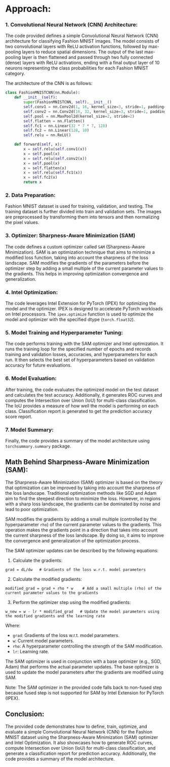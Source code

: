 # Approach:

### 1. Convolutional Neural Network (CNN) Architecture:
The code provided defines a simple Convolutional Neural Network (CNN) architecture for classifying Fashion MNIST images. 
The model consists of two convolutional layers with ReLU activation functions, followed by max-pooling layers to reduce spatial dimensions. 
The output of the last max-pooling layer is then flattened and passed through two fully connected (dense) layers with ReLU activations, ending with a final 
output layer of 10 neurons representing the class probabilities for each Fashion MNIST category.

The architecture of the CNN is as follows:

```python
class FashionMNISTCNN(nn.Module):
    def __init__(self):
        super(FashionMNISTCNN, self).__init__()
        self.conv1 = nn.Conv2d(1, 16, kernel_size=3, stride=1, padding=1)
        self.conv2 = nn.Conv2d(16, 32, kernel_size=3, stride=1, padding=1)
        self.pool = nn.MaxPool2d(kernel_size=2, stride=2)
        self.flatten = nn.Flatten()
        self.fc1 = nn.Linear(32 * 7 * 7, 128)
        self.fc2 = nn.Linear(128, 10)
        self.relu = nn.ReLU()

    def forward(self, x):
        x = self.relu(self.conv1(x))
        x = self.pool(x)
        x = self.relu(self.conv2(x))
        x = self.pool(x)
        x = self.flatten(x)
        x = self.relu(self.fc1(x))
        x = self.fc2(x)
        return x
```

### 2. Data Preparation:
Fashion MNIST dataset is used for training, validation, and testing. The training dataset is further divided into train and validation sets.
The images are preprocessed by transforming them into tensors and then normalizing the pixel values.

### 3. Optimizer: Sharpness-Aware Minimization (SAM)
The code defines a custom optimizer called `SAM` (Sharpness-Aware Minimization). SAM is an optimization technique that aims to minimize a modified 
loss function, taking into account the sharpness of the loss landscape. SAM modifies the gradients of the parameters before the optimizer step by adding 
a small multiple of the current parameter values to the gradients. This helps in improving optimization convergence and generalization.

### 4. Intel Optimization:
The code leverages Intel Extension for PyTorch (IPEX) for optimizing the model and the optimizer. IPEX is designed to accelerate PyTorch workloads on 
Intel processors. The `ipex.optimize` function is used to optimize the model and optimizer with the specified dtype (`torch.float32`).

### 5. Model Training and Hyperparameter Tuning:
The code performs training with the SAM optimizer and Intel optimization. It runs the training loop for the specified number of epochs and records training 
and validation losses, accuracies, and hyperparameters for each run. It then selects the best set of hyperparameters based on validation accuracy for future 
evaluations.

### 6. Model Evaluation:
After training, the code evaluates the optimized model on the test dataset and calculates the test accuracy. Additionally, it generates ROC curves and 
computes the Intersection over Union (IoU) for multi-class classification. The IoU provides a measure of how well the model is performing on each class. 
Classification report is generated to get the prediction accuracy score report.

### 7. Model Summary:
Finally, the code provides a summary of the model architecture using `torchsummary.summary` package.

## Math Behind Sharpness-Aware Minimization (SAM):

The Sharpness-Aware Minimization (SAM) optimizer is based on the theory that optimization can be improved by taking into account the sharpness of the loss 
landscape. Traditional optimization methods like SGD and Adam aim to find the steepest direction to minimize the loss. However, in regions with a sharp loss
landscape, the gradients can be dominated by noise and lead to poor optimization.

SAM modifies the gradients by adding a small multiple (controlled by the hyperparameter `rho`) of the current parameter values to the gradients.
This operation makes the gradients point in a direction that takes into account the current sharpness of the loss landscape. By doing so, it aims to
improve the convergence and generalization of the optimization process.

The SAM optimizer updates can be described by the following equations:

1. Calculate the gradients:
```
grad = dL/dw   # Gradients of the loss w.r.t. model parameters
```

2. Calculate the modified gradients:
```
modified_grad = grad + rho * w    # Add a small multiple (rho) of the current parameter values to the gradients
```

3. Perform the optimizer step using the modified gradients:
```
w_new = w - lr * modified_grad   # Update the model parameters using the modified gradients and the learning rate
```

Where:
- `grad`: Gradients of the loss w.r.t. model parameters.
- `w`: Current model parameters.
- `rho`: A hyperparameter controlling the strength of the SAM modification.
- `lr`: Learning rate.

The SAM optimizer is used in conjunction with a base optimizer (e.g., SGD, Adam) that performs the actual parameter updates. 
The base optimizer is used to update the model parameters after the gradients are modified using SAM.

Note: The SAM optimizer in the provided code falls back to non-fused step because fused step is not supported for SAM by Intel Extension for PyTorch (IPEX).

## Conclusion:
The provided code demonstrates how to define, train, optimize, and evaluate a simple Convolutional Neural Network (CNN) for the Fashion MNIST dataset 
using the Sharpness-Aware Minimization (SAM) optimizer and Intel Optimization. It also showcases how to generate ROC curves,
compute Intersection over Union (IoU) for multi-class classification, and generate a classification report for prediction accuracy. 
Additionally, the code provides a summary of the model architecture.
